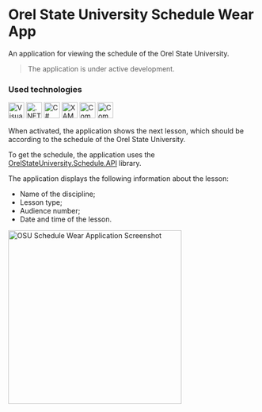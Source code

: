 # Orel State University Schedule Wear App

An application for viewing the schedule of the Orel State University.

> The application is under active development.

### Used technologies

[<img alt="Visual Studio 2022" width="32" heigth="32" src="https://user-images.githubusercontent.com/43999804/188286387-4eea1d2d-eb2f-438b-b15a-3ffc6699d785.svg">](https://visualstudio.microsoft.com/)
[<img alt=".NET" width="32" heigth="32" src="https://user-images.githubusercontent.com/43999804/188286385-c3f75309-b7d0-4ce7-8357-93730ffc9b9c.svg">](https://dotnet.microsoft.com)
[<img alt="C#" width="32" heigth="32" src="https://user-images.githubusercontent.com/43999804/188286413-c165e68f-669b-4337-b412-ef5e2ba63e50.svg">](https://docs.microsoft.com/en-us/dotnet/csharp/)
[<img alt="XAML" width="32" heigth="32" src="https://user-images.githubusercontent.com/43999804/188286388-b5d0a802-c594-491e-84c6-efe9e898eff6.svg">](https://docs.microsoft.com/en-us/dotnet/desktop/wpf/xaml)
[<img alt="Community Toolkit" width="32" heigth="32" src="https://user-images.githubusercontent.com/43999804/188287699-b52ebf2c-7303-4e47-9e5e-ba6a3bf5c67b.png">](https://github.com/CommunityToolkit)
[<img alt="Community Toolkit" width="32" heigth="32" src="https://user-images.githubusercontent.com/43999804/188287723-df36714a-50a4-46a4-87d8-9516db4ab3ef.png">](https://github.com/XDenizX/OrelStateUniversity.Schedule.API)


When activated, the application shows the next lesson, which should be according to the schedule of the Orel State University.

To get the schedule, the application uses the [OrelStateUniversity.Schedule.API](https://github.com/XDenizX/OrelStateUniversity.Schedule.API) library.

The application displays the following information about the lesson:
- Name of the discipline;
- Lesson type;
- Audience number;
- Date and time of the lesson.

<img alt="OSU Schedule Wear Application Screenshot" width="350" height="350" src="https://user-images.githubusercontent.com/43999804/188287369-a3a680da-00f7-4294-b8d3-fdfd80317381.png">

